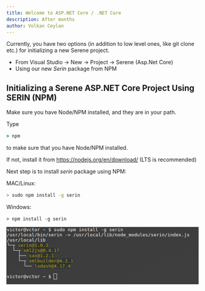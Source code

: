 ```yaml
---
title: Welcome to ASP.NET Core / .NET Core
description: After months 
author: Volkan Ceylan
---
```


Currently, you have two options (in addition to low level ones, like git clone etc.) for initializing a new Serene project.

- From Visual Studio -> New -> Project -> Serene (Asp.Net Core)
- Using our new *Serin* package from NPM

## Initializing a Serene ASP.NET Core Project Using SERIN (NPM)

Make sure you have Node/NPM installed, and they are in your path.

Type 

```cmd
> npm
```

to make sure that you have Node/NPM installed. 

If not, install it from https://nodejs.org/en/download/ (LTS is recommended)

Next step is to install *serin* package using NPM:

MAC/Linux:

```sh
> sudo npm install -g serin
```

Windows:
```
> npm install -g serin
```

![NPM Install Serin](img/2017-01-15/linux-npm-install-serin.png)